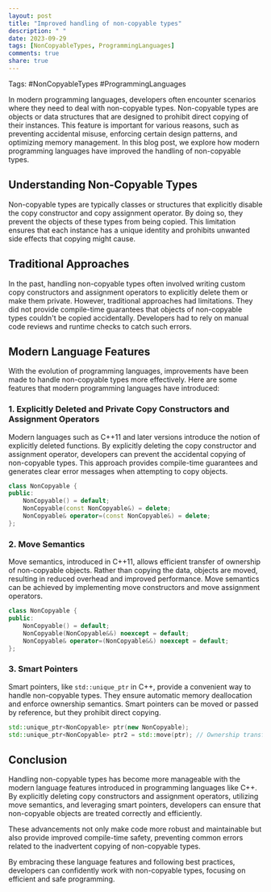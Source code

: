 ```yaml
---
layout: post
title: "Improved handling of non-copyable types"
description: " "
date: 2023-09-29
tags: [NonCopyableTypes, ProgrammingLanguages]
comments: true
share: true
---
```


Tags: #NonCopyableTypes #ProgrammingLanguages

In modern programming languages, developers often encounter scenarios where they need to deal with non-copyable types. Non-copyable types are objects or data structures that are designed to prohibit direct copying of their instances. This feature is important for various reasons, such as preventing accidental misuse, enforcing certain design patterns, and optimizing memory management. In this blog post, we explore how modern programming languages have improved the handling of non-copyable types.

## Understanding Non-Copyable Types

Non-copyable types are typically classes or structures that explicitly disable the copy constructor and copy assignment operator. By doing so, they prevent the objects of these types from being copied. This limitation ensures that each instance has a unique identity and prohibits unwanted side effects that copying might cause.

## Traditional Approaches

In the past, handling non-copyable types often involved writing custom copy constructors and assignment operators to explicitly delete them or make them private. However, traditional approaches had limitations. They did not provide compile-time guarantees that objects of non-copyable types couldn't be copied accidentally. Developers had to rely on manual code reviews and runtime checks to catch such errors.

## Modern Language Features

With the evolution of programming languages, improvements have been made to handle non-copyable types more effectively. Here are some features that modern programming languages have introduced:

### 1. Explicitly Deleted and Private Copy Constructors and Assignment Operators

Modern languages such as C++11 and later versions introduce the notion of explicitly deleted functions. By explicitly deleting the copy constructor and assignment operator, developers can prevent the accidental copying of non-copyable types. This approach provides compile-time guarantees and generates clear error messages when attempting to copy objects.

```cpp
class NonCopyable {
public:
    NonCopyable() = default;
    NonCopyable(const NonCopyable&) = delete;
    NonCopyable& operator=(const NonCopyable&) = delete;
};
```

### 2. Move Semantics

Move semantics, introduced in C++11, allows efficient transfer of ownership of non-copyable objects. Rather than copying the data, objects are moved, resulting in reduced overhead and improved performance. Move semantics can be achieved by implementing move constructors and move assignment operators.

```cpp
class NonCopyable {
public:
    NonCopyable() = default;
    NonCopyable(NonCopyable&&) noexcept = default;
    NonCopyable& operator=(NonCopyable&&) noexcept = default;
};
```

### 3. Smart Pointers

Smart pointers, like `std::unique_ptr` in C++, provide a convenient way to handle non-copyable types. They ensure automatic memory deallocation and enforce ownership semantics. Smart pointers can be moved or passed by reference, but they prohibit direct copying.

```cpp
std::unique_ptr<NonCopyable> ptr(new NonCopyable);
std::unique_ptr<NonCopyable> ptr2 = std::move(ptr); // Ownership transfer
```

## Conclusion

Handling non-copyable types has become more manageable with the modern language features introduced in programming languages like C++. By explicitly deleting copy constructors and assignment operators, utilizing move semantics, and leveraging smart pointers, developers can ensure that non-copyable objects are treated correctly and efficiently.

These advancements not only make code more robust and maintainable but also provide improved compile-time safety, preventing common errors related to the inadvertent copying of non-copyable types.

By embracing these language features and following best practices, developers can confidently work with non-copyable types, focusing on efficient and safe programming.